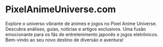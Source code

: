 # PixelAnimeUniverse.com
Explore o universo vibrante de animes e jogos no Pixel Anime Universe. Descubra análises, guias, notícias e artigos exclusivos. Uma fusão emocionante para os fãs de entretenimento japonês e jogos eletrônicos. Bem-vindo ao seu novo destino de diversão e aventura!
